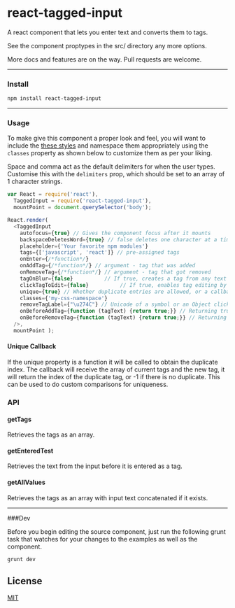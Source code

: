 # react-tagged-input

A react component that lets you enter text and converts them to tags.

See the component proptypes in the src/ directory any more options.

More docs and features are on the way. Pull requests are welcome.

---
### Install

```sh
npm install react-tagged-input
```

---

### Usage

To make give this component a proper look and feel, you will want to include the [these styles](https://github.com/tutorialhorizon/react-tagged-input/blob/master/css/react-tagged-input.css) and namespace them appropriately using the `classes` property as shown below to customize them as per your liking.

Space and comma act as the default delimiters for when the user types.  Customise this with the `delimiters` 
prop, which should be set to an array of 1 character strings.

```js
var React = require('react'),
  TaggedInput = require('react-tagged-input'),
  mountPoint = document.querySelector('body');

React.render(
  <TaggedInput
    autofocus={true} // Gives the component focus after it mounts
    backspaceDeletesWord={true} // false deletes one character at a time
    placeholder={'Your favorite npm modules'}
    tags={['javascript', 'react']} // pre-assigned tags
    onEnter={/*function*/}
    onAddTag={/*function*/} // argument - tag that was added
    onRemoveTag={/*function*/} // argument - tag that got removed
    tagOnBlur={false}          // If true, creates a tag from any text entered when input box loses focus
    clickTagToEdit={false}          // If true, enables tag editing by clicking the tag text
    unique={true} // Whether duplicate entries are allowed, or a callback
    classes={'my-css-namespace'}
    removeTagLabel={"\u274C"} // Unicode of a symbol or an Object click to delete tags. Defaults to 'x',
    onBeforeAddTag={function (tagText) {return true;}} // Returning true from this function causes the tag to itself handle adding tags. Return false if you want a parent to pass in updated tags in props.
    onBeforeRemoveTag={function (tagText) {return true;}} // Returning true causes the tag to itself handle removing tags. Return false if you want a parent to pass in updated tags in props.
  />,
  mountPoint );
```

#### Unique Callback

If the unique property is a function it will be called to obtain the duplicate index. The callback will receive the array of
current tags and the new tag, it will return the index of the duplicate tag, or -1 if there is no duplicate. This can be used
to do custom comparisons for uniqueness.

### API

#### getTags

Retrieves the tags as an array.

#### getEnteredTest

Retrieves the text from the input before it is entered as a tag.

#### getAllValues

Retrieves the tags as an array with input text concatenated if it exists.

---
###Dev

Before you begin editing the source component, just run the following grunt task that watches for your changes to the examples as well as the component.

```sh
grunt dev
```

## License

[MIT](LICENSE)
